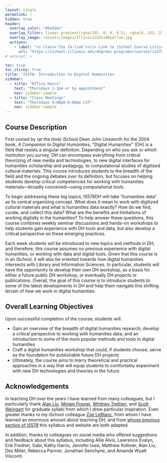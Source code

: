 ```yaml
---
layout: single
permalink: /
hidden: true
header:
  overlay_color: "#5e616c"
  overlay_filter: linear-gradient(rgba(255, 0, 0, 0.5), rgba(0, 255, 255, 0.5))
  overlay_image: /assets/images/IllinoisCSO1x80yellow.jpg
  actions:
    - label: "<i class='fas fa-link'></i> Link to iSchool Course Listing"
      url: "https://ischool.illinois.edu/degrees-programs/courses/is578"
# excerpt: >

toc: true
toc_sticky: true
title: 'IS578: Introduction to Digital Humanities'
sidebar:
  - title: "Office Hours"
    text: "Thursdays 1-2pm or by appointment"
    nav: sidebar-sample
  - title: "Class Meetings"
    text: "Thursdays 4:00pm-6:00pm CST"
    nav: sidebar-sample
---
```


<!-- {% include particles.html %} -->
## Course Description

First coined by (at the time) iSchool Dean John Unsworth for the 2004 book, _A Companion to Digital Humanities_, "Digital Humanities" (DH) is a field that resists a singular definition. Depending on who you ask or which institution you survey, DH can encompass everything from critical theorizing of new media and technologies, to new digital interfaces for humanities scholarship and pedagogy, to computational studies of digitized cultural materials. This course introduces students to the breadth of the field and the ongoing debates over its definition, but focuses on helping students develop critical competencies for working with humanities materials—broadly conceived—using computational tools.

To begin addressing these big topics, IS578DH will take “humanities data” as its central organizing concept. What does it mean to work with digitized cultural materials and what is humanities data exactly? How do we find, curate, and collect this data? What are the benefits and limitations of working digitally in the humanities? To help answer these questions, this course combines weekly seminar discussions and hands-on workshops to help students gain experience with DH tools and data, but also develop a critical perspective on these emerging practices.

Each week students will be introduced to new topics and methods in DH, and therefore, this course assumes no previous experience with digital humanities, or working with data and digital tools. Given that this course is in an iSchool, it will also be oriented towards how digital humanities intersects with Library and Information Sciences. In particular, students will have the opportunity to develop their own DH workshop, as a basis for either a future public DH workshop, or eventually DH projects or publications. Overall, the goal of this course is to introduce students to some of the latest developments in DH and help them navigate this shifting terrain of how we work in digital humanities.


## Overall Learning Objectives 

Upon successful completion of the course, students will:

- Gain an overview of the breadth of digital humanities research; develop a critical perspective to working with humanities data; and an introduction to some of the more popular methods and tools in digital humanities
- Craft a digital humanities workshop that could, if students choose, serve as the foundation for publishable future DH projects
- Ultimately, the course aims to marry theoretical and practical approaches in a way that will equip students to comfortably experiment with new DH technologies and theories in the future.


## Acknowledgements

In teaching DH over the years I have learned from many colleagues, but I particularly thank [Alan Liu](https://liu.english.ucsb.edu), [Miriam Posner](https://miriamposner.com/), [Whitney Trettien](http://whitneyannetrettien.com/), and [Scott Weingart](https://scottbot.net/) for graduate syllabi from which I drew particular inspiration. Even greater thanks to my iSchool colleague [Zoe LeBlanc](https://zoeleblanc.com), from whom I have learned an enormous amount about teaching DH, and from [whose previous section of IS578](https://zoeleblanc.com/is578-intro-dh/) this syllabus and website are both adapted.

In addition, thanks to colleagues on social media who offered suggestions and feedback about this syllabus, including Allie Alvis, Lawrence Evalyn, Erik Fredner, Gabi, Kathy Harris, Jennifer Isasi, Matthew Kollmer, Alan Liu, Dez Miller, Rebecca Parmer, Jonathan Senchyne,  and Amanda Wyatt Visconti.
